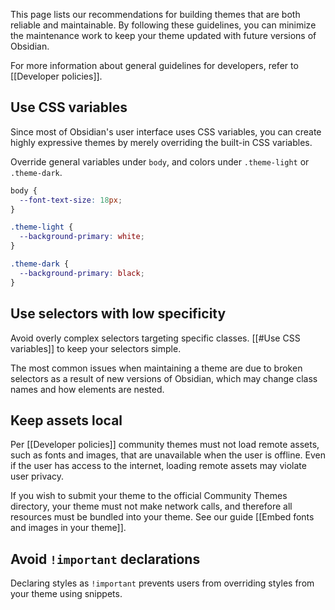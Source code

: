 This page lists our recommendations for building themes that are both reliable and maintainable. By following these guidelines, you can minimize the maintenance work to keep your theme updated with future versions of Obsidian.

For more information about general guidelines for developers, refer to [[Developer policies]].

## Use CSS variables

Since most of Obsidian's user interface uses CSS variables, you can create highly expressive themes by merely overriding the built-in CSS variables.

Override general variables under `body`, and colors under `.theme-light` or `.theme-dark`.

```css
body {
  --font-text-size: 18px;
}

.theme-light {
  --background-primary: white;
}

.theme-dark {
  --background-primary: black;
}
```

## Use selectors with low specificity

Avoid overly complex selectors targeting specific classes. [[#Use CSS variables]] to keep your selectors simple.

The most common issues when maintaining a theme are due to broken selectors as a result of new versions of Obsidian, which may change class names and how elements are nested.

## Keep assets local

Per [[Developer policies]] community themes must not load remote assets, such as fonts and images, that are unavailable when the user is offline. Even if the user has access to the internet, loading remote assets may violate user privacy.

If you wish to submit your theme to the official Community Themes directory, your theme must not make network calls, and therefore all resources must be bundled into your theme. See our guide [[Embed fonts and images in your theme]].

## Avoid `!important` declarations

Declaring styles as `!important` prevents users from overriding styles from your theme using snippets.
